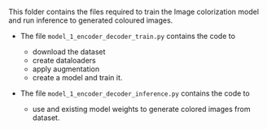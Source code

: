 This folder contains the files required to train the Image colorization model and run inference to generated coloured images.

- The file `model_1_encoder_decoder_train.py` contains the code to 
    - download the dataset
    - create dataloaders
    - apply augmentation
    - create a model and train it.

- The file `model_1_encoder_decoder_inference.py` contains the code to 
    - use and existing model weights to generate colored images from dataset.